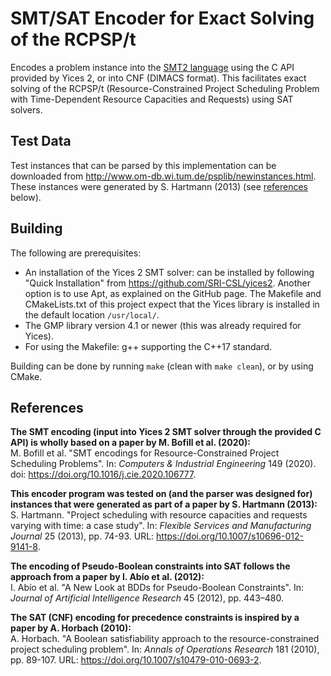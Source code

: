 # SMT/SAT Encoder for Exact Solving of the RCPSP/t
Encodes a problem instance into the [SMT2 language](http://smtlib.cs.uiowa.edu/language.shtml) using the C API provided by Yices 2, or into CNF (DIMACS format).
This facilitates exact solving of the RCPSP/t (Resource-Constrained Project Scheduling Problem with Time-Dependent Resource Capacities and Requests) using SAT solvers.

## Test Data
Test instances that can be parsed by this implementation can be downloaded from http://www.om-db.wi.tum.de/psplib/newinstances.html.
These instances were generated by S. Hartmann (2013) (see [references](#References) below).

## Building
The following are prerequisites:
- An installation of the Yices 2 SMT solver: can be installed by following "Quick Installation" from https://github.com/SRI-CSL/yices2. 
Another option is to use Apt, as explained on the GitHub page.
The Makefile and CMakeLists.txt of this project expect that the Yices library is installed in the default location `/usr/local/`.
- The GMP library version 4.1 or newer (this was already required for Yices).
- For using the Makefile: g++ supporting the C++17 standard.

Building can be done by running `make` (clean with `make clean`), or by using CMake.

## References
**The SMT encoding (input into Yices 2 SMT solver through the provided C API) is wholly based on a paper by M. Bofill et al. (2020):<br />**
M. Bofill et al. "SMT encodings for Resource-Constrained Project Scheduling Problems". In:
_Computers & Industrial Engineering_ 149 (2020). doi: https://doi.org/10.1016/j.cie.2020.106777.

**This encoder program was tested on (and the parser was designed for) instances that were generated as part of a paper by S. Hartmann (2013):<br />**
S. Hartmann. "Project scheduling with resource capacities and requests varying with time: a case study". In: 
_Flexible Services and Manufacturing Journal_ 25 (2013), pp. 74-93. URL: https://doi.org/10.1007/s10696-012-9141-8.

**The encoding of Pseudo-Boolean constraints into SAT follows the approach from a paper by I. Abío et al. (2012):<br />**
I. Abío et al. "A New Look at BDDs for Pseudo-Boolean Constraints". In: 
_Journal of Artificial Intelligence Research_ 45 (2012), pp. 443–480.

**The SAT (CNF) encoding for precedence constraints is inspired by a paper by A. Horbach (2010):<br />**
A. Horbach. "A Boolean satisfiability approach to the resource-constrained project scheduling problem". In:
_Annals of Operations Research_ 181 (2010), pp. 89-107. URL: https://doi.org/10.1007/s10479-010-0693-2.
